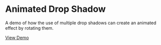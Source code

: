 # Animated Drop Shadow

A demo of how the use of multiple drop shadows can create an animated effect by rotating them.

[View Demo](https://andrewhoyer.github.io/web-experiments/animated-drop-shadow/)
